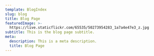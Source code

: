 ```yaml
---
template: BlogIndex
slug: blog
title: Blog Page
featuredImage: >-
  https://live.staticflickr.com/65535/50273954283_1a7a4e47e3_z.jpg
subtitle: This is the blog page subtitle.
meta:
  description: This is a meta description.
  title: Blog Page
---
```

